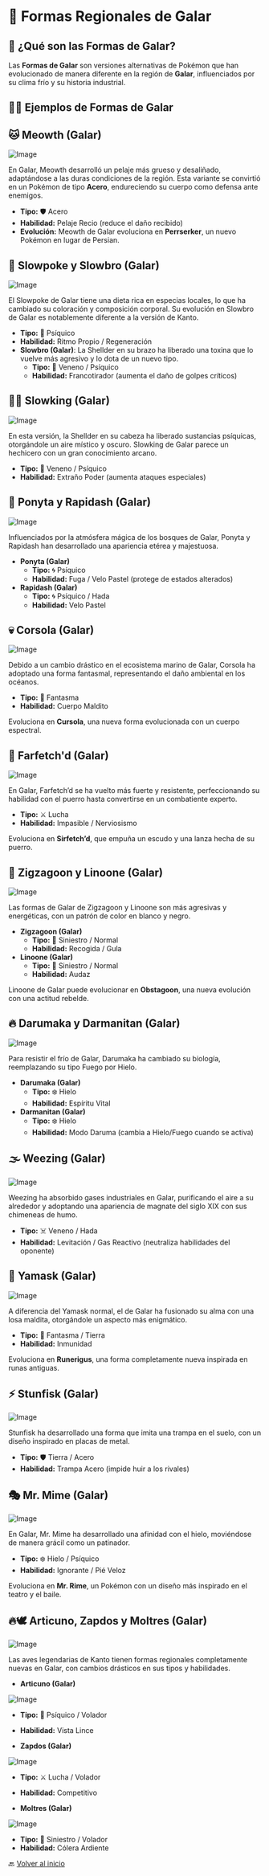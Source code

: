 # 🏰 Formas Regionales de Galar  

## 🏴 ¿Qué son las Formas de Galar?  
Las **Formas de Galar** son versiones alternativas de Pokémon que han evolucionado de manera diferente en la región de **Galar**, influenciados por su clima frío y su historia industrial.  

## 🏴‍☠️ Ejemplos de Formas de Galar

## 🐱 Meowth (Galar)

![Image](https://github.com/user-attachments/assets/eefe31c1-6c36-43b8-bb9b-9eb25fc5942e)

En Galar, Meowth desarrolló un pelaje más grueso y desaliñado, adaptándose a las duras condiciones de la región. Esta variante se convirtió en un Pokémon de tipo **Acero**, endureciendo su cuerpo como defensa ante enemigos.  

- **Tipo:** 🛡️ Acero  
- **Habilidad:** Pelaje Recio (reduce el daño recibido)  
- **Evolución:** Meowth de Galar evoluciona en **Perrserker**, un nuevo Pokémon en lugar de Persian.  


## 🦥 Slowpoke y Slowbro (Galar)  

![Image](https://github.com/user-attachments/assets/8031a817-415a-4664-a671-fcbdacd04ed0)

El Slowpoke de Galar tiene una dieta rica en especias locales, lo que ha cambiado su coloración y composición corporal. Su evolución en Slowbro de Galar es notablemente diferente a la versión de Kanto.  

- **Tipo:** 🌿 Psíquico  
- **Habilidad:** Ritmo Propio / Regeneración  
- **Slowbro (Galar)**: La Shellder en su brazo ha liberado una toxina que lo vuelve más agresivo y lo dota de un nuevo tipo.  
  - **Tipo:** 🔫 Veneno / Psíquico  
  - **Habilidad:** Francotirador (aumenta el daño de golpes críticos)  


## 🧙‍♂️ Slowking (Galar)  

![Image](https://github.com/user-attachments/assets/eaf56508-489d-4923-8b0d-5aba8d300f3e)

En esta versión, la Shellder en su cabeza ha liberado sustancias psíquicas, otorgándole un aire místico y oscuro. Slowking de Galar parece un hechicero con un gran conocimiento arcano.  

- **Tipo:** 🔮 Veneno / Psíquico  
- **Habilidad:** Extraño Poder (aumenta ataques especiales)  


## 🦄 Ponyta y Rapidash (Galar)  

![Image](https://github.com/user-attachments/assets/b2020ab0-6a0a-497d-a672-9127a3dc9a22)

Influenciados por la atmósfera mágica de los bosques de Galar, Ponyta y Rapidash han desarrollado una apariencia etérea y majestuosa.  

- **Ponyta (Galar)**  
  - **Tipo:** 🌀 Psíquico  
  - **Habilidad:** Fuga / Velo Pastel (protege de estados alterados)  
- **Rapidash (Galar)**  
  - **Tipo:** 🌀 Psíquico / Hada  
  - **Habilidad:** Velo Pastel  


## 💀 Corsola (Galar)  

![Image](https://github.com/user-attachments/assets/792ee25f-9533-4dc4-9c2c-845a541ffbbd)

Debido a un cambio drástico en el ecosistema marino de Galar, Corsola ha adoptado una forma fantasmal, representando el daño ambiental en los océanos.  

- **Tipo:** 👻 Fantasma  
- **Habilidad:** Cuerpo Maldito  

Evoluciona en **Cursola**, una nueva forma evolucionada con un cuerpo espectral.  


## 🏹 Farfetch'd (Galar)  

![Image](https://github.com/user-attachments/assets/5e100123-7850-48a6-afd7-cd69d1d12c55)

En Galar, Farfetch’d se ha vuelto más fuerte y resistente, perfeccionando su habilidad con el puerro hasta convertirse en un combatiente experto.  

- **Tipo:** ⚔️ Lucha  
- **Habilidad:** Impasible / Nerviosismo  

Evoluciona en **Sirfetch’d**, que empuña un escudo y una lanza hecha de su puerro.  


## 🦝 Zigzagoon y Linoone (Galar)  

![Image](https://github.com/user-attachments/assets/3f0d19e6-f974-42a0-bcac-62c7a9aeb49b)

Las formas de Galar de Zigzagoon y Linoone son más agresivas y energéticas, con un patrón de color en blanco y negro.  

- **Zigzagoon (Galar)**  
  - **Tipo:** 🦊 Siniestro / Normal  
  - **Habilidad:** Recogida / Gula  
- **Linoone (Galar)**  
  - **Tipo:** 🦊 Siniestro / Normal  
  - **Habilidad:** Audaz  

Linoone de Galar puede evolucionar en **Obstagoon**, una nueva evolución con una actitud rebelde.  


## 🔥 Darumaka y Darmanitan (Galar) 

![Image](https://github.com/user-attachments/assets/7a9bf19d-0b8f-45f6-848e-329de2d13912)

Para resistir el frío de Galar, Darumaka ha cambiado su biología, reemplazando su tipo Fuego por Hielo.  

- **Darumaka (Galar)**  
  - **Tipo:** ❄️ Hielo  
  - **Habilidad:** Espíritu Vital  
- **Darmanitan (Galar)**  
  - **Tipo:** ❄️ Hielo  
  - **Habilidad:** Modo Daruma (cambia a Hielo/Fuego cuando se activa)  


## 🌫️ Weezing (Galar)  

![Image](https://github.com/user-attachments/assets/7b5de38f-5d3f-42af-8043-19f55971a403)

Weezing ha absorbido gases industriales en Galar, purificando el aire a su alrededor y adoptando una apariencia de magnate del siglo XIX con sus chimeneas de humo.  

- **Tipo:** ☠️ Veneno / Hada  
- **Habilidad:** Levitación / Gas Reactivo (neutraliza habilidades del oponente)  


## 🏺 Yamask (Galar)  

![Image](https://github.com/user-attachments/assets/e37fe840-ff3e-405c-bb67-6eccae4c1161)

A diferencia del Yamask normal, el de Galar ha fusionado su alma con una losa maldita, otorgándole un aspecto más enigmático.  

- **Tipo:** 👻 Fantasma / Tierra  
- **Habilidad:** Inmunidad  

Evoluciona en **Runerigus**, una forma completamente nueva inspirada en runas antiguas.  


## ⚡ Stunfisk (Galar)  

![Image](https://github.com/user-attachments/assets/164e5dc7-89b2-4ca2-be67-fb9313b932b6)

Stunfisk ha desarrollado una forma que imita una trampa en el suelo, con un diseño inspirado en placas de metal.  

- **Tipo:** 🛡️ Tierra / Acero  
- **Habilidad:** Trampa Acero (impide huir a los rivales)  


## 🎭 Mr. Mime (Galar) 

![Image](https://github.com/user-attachments/assets/279620ae-e5ce-4f21-98f4-0b2be2a9d174)

En Galar, Mr. Mime ha desarrollado una afinidad con el hielo, moviéndose de manera grácil como un patinador.  

- **Tipo:** ❄️ Hielo / Psíquico  
- **Habilidad:** Ignorante / Pié Veloz  

Evoluciona en **Mr. Rime**, un Pokémon con un diseño más inspirado en el teatro y el baile.  


## 🔥🕊️ Articuno, Zapdos y Moltres (Galar) 

![Image](https://github.com/user-attachments/assets/c0c4139b-21bd-42e8-9c71-be0287a72122)

Las aves legendarias de Kanto tienen formas regionales completamente nuevas en Galar, con cambios drásticos en sus tipos y habilidades.  

- **Articuno (Galar)**

![Image](https://github.com/user-attachments/assets/ed44c282-4fd0-4345-ae49-a422294b46e9)

  - **Tipo:** 🔮 Psíquico / Volador  
  - **Habilidad:** Vista Lince

- **Zapdos (Galar)**

![Image](https://github.com/user-attachments/assets/c00f6e6f-df65-4331-bbc8-7e007c9147fa)

  - **Tipo:** ⚔️ Lucha / Volador  
  - **Habilidad:** Competitivo

- **Moltres (Galar)**

![Image](https://github.com/user-attachments/assets/ec4aceef-121c-4c2c-a712-635060a983b2)

  - **Tipo:** 🦊 Siniestro / Volador  
  - **Habilidad:** Cólera Ardiente  

🔙 [Volver al inicio](README.md)
